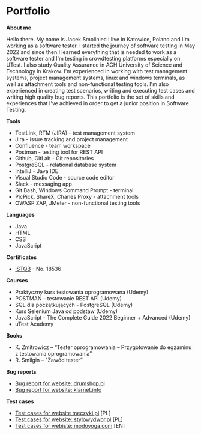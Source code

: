 # Portfolio

**About me**

Hello there. My name is Jacek Smoliniec I live in Katowice, Poland and I'm working as a software tester. I started the journey of software testing in May 2022 and since then I learned everything that is needed to work as a software tester and I'm testing in crowdtesting platforms especially on UTest. I also study Quality Assurance in AGH University of Science and Technology in Krakow. I'm experienced in working with test management systems, project management systems, linux and windows terminals, as well as attachment tools and non-functional testing tools. I'm also experienced in creating test scenarios, writing and executing test cases and writing high quality bug reports. This portfolio is the set of skills and experiences that I've achieved in order to get a junior position in Software Testing.

**Tools**
* TestLink, RTM (JIRA) - test management system
* Jira - issue tracking and project management
* Confluence - team workspace
* Postman - testing tool for REST API
* Github, GitLab - Git repositories
* PostgreSQL - relational database system
* IntelliJ - Java IDE
* Visual Studio Code - source code editor
* Slack - messaging app
* Git Bash, Windows Command Prompt - terminal
* PicPick, ShareX, Charles Proxy - attachment tools
* OWASP ZAP, JMeter - non-functional testing tools

**Languages**
* Java
* HTML
* CSS
* JavaScript

**Certificates**
* [ISTQB](http://scr.istqb.org/) - No. 18536

**Courses**
*	Praktyczny kurs testowania oprogramowana (Udemy)
*	POSTMAN – testowanie REST API (Udemy)
* SQL dla początkujących - PostgreSQL (Udemy)
* Kurs Selenium Java od podstaw (Udemy)
*	JavaScript - The Complete Guide 2022 Beginner + Advanced (Udemy)
*	uTest Academy

**Books**
*	K. Zmitrowicz – “Tester oprogramowania – Przygotowanie do egzaminu z testowania oprogramowania”
*	R. Smilgin – "Zawód tester”

**Bug reports**
* [Bug report for website: drumshop.pl](https://docs.google.com/document/d/1D-zSsvAIA4Uw8S7t8RcMFdLRq8EHYUlwLEQM4pIh-pA/edit?usp=sharing)
* [Bug report for website: klarnet.info](https://docs.google.com/document/d/1Uv8PiyyW7SSr1242pqWTfT7_sOryRd2DcM1-DLYnQiE/edit?usp=sharing)

**Test cases**
* [Test cases for website meczyki.pl](https://docs.google.com/spreadsheets/d/1KyhAugRykPhrn0un3EHkCPYWtIP28BQrzYSwiknbKlM/edit#gid=0) [PL]
* [Test cases for website: stylowydwor.pl](https://docs.google.com/spreadsheets/d/1s81xPLBnlCBtSosHej9PCSw4fy36RzJ7LigOMyDFfnk/edit?usp=sharing) [PL]
* [Test cases for webiste: modoyoga.com](https://docs.google.com/spreadsheets/d/16Wx92SIjIAPG5unPvHlPVGaYlO1Y8NNq0YhZj3QJ6dw/edit?usp=sharing) [EN]
